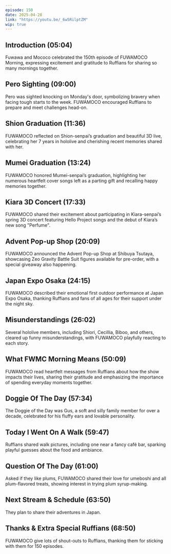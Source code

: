 ```yaml
---
episode: 150
date: 2025-04-28
link: "https://youtu.be/_6w5RilptZM"
wip: true
---
```


## Introduction (05:04)

Fuwawa and Mococo celebrated the 150th episode of FUWAMOCO Morning, expressing excitement and gratitude to Ruffians for sharing so many mornings together.

## Pero Sighting (09:00)

Pero was sighted knocking on Monday's door, symbolizing bravery when facing tough starts to the week. FUWAMOCO encouraged Ruffians to prepare and meet challenges head-on.

## Shion Graduation (11:36)

FUWAMOCO reflected on Shion-senpai’s graduation and beautiful 3D live, celebrating her 7 years in hololive and cherishing recent memories shared with her.

## Mumei Graduation (13:24)

FUWAMOCO honored Mumei-senpai’s graduation, highlighting her numerous heartfelt cover songs left as a parting gift and recalling happy memories together.

## Kiara 3D Concert (17:33)

FUWAMOCO shared their excitement about participating in Kiara-senpai’s spring 3D concert featuring Hello Project songs and the debut of Kiara’s new song "Perfume".

## Advent Pop-up Shop (20:09)

FUWAMOCO announced the Advent Pop-up Shop at Shibuya Tsutaya, showcasing Zeo Gravity Battle Suit figures available for pre-order, with a special giveaway also happening.

## Japan Expo Osaka (24:15)

FUWAMOCO described their emotional first outdoor performance at Japan Expo Osaka, thanking Ruffians and fans of all ages for their support under the night sky.

## Misunderstandings (26:02)

Several hololive members, including Shiori, Cecillia, Biboo, and others, cleared up funny misunderstandings, with FUWAMOCO playfully reacting to each story.

## What FWMC Morning Means (50:09)

FUWAMOCO read heartfelt messages from Ruffians about how the show impacts their lives, sharing their gratitude and emphasizing the importance of spending everyday moments together.

## Doggie Of The Day (57:34)

The Doggie of the Day was Gus, a soft and silly family member for over a decade, celebrated for his fluffy ears and lovable personality.

## Today I Went On A Walk (59:47)

Ruffians shared walk pictures, including one near a fancy café bar, sparking playful guesses about the food and ambiance.

## Question Of The Day (61:00)

Asked if they like plums, FUWAMOCO shared their love for umeboshi and all plum-flavored treats, showing interest in trying plum syrup-making.

## Next Stream & Schedule (63:50)

They plan to share their adventures in Japan.

## Thanks & Extra Special Ruffians (68:50)

FUWAMOCO give lots of shout-outs to Ruffians, thanking them for sticking with them for 150 episodes.
